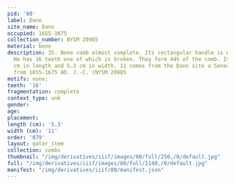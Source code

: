 ```yaml
---
pid: '80'
label: Dann
site_name: Dann
occupied: 1655-1675
collection_number: NYSM 20985
material: bone
description: 35. Bone comb almost complete. Its rectangular handle is not decorated.
  He has 16 teeth one of which is broken. They form 44% of the comb. It measures 9
  cm in length and 5.3 cm in width. 11 comes from the Dann site a Seneca site dating
  from 1655-1675 AD. J.-C. (NYSM 20985
motifs: none;
teeth: '16'
fragmentation: complete
context_type: unk
gender:
age:
placement:
length (cm): '5.3'
width (cm): '11'
order: '079'
layout: qatar_item
collection: combs
thumbnail: "/img/derivatives/iiif/images/80/full/250,/0/default.jpg"
full: "/img/derivatives/iiif/images/80/full/1140,/0/default.jpg"
manifest: "/img/derivatives/iiif/80/manifest.json"
---
```

